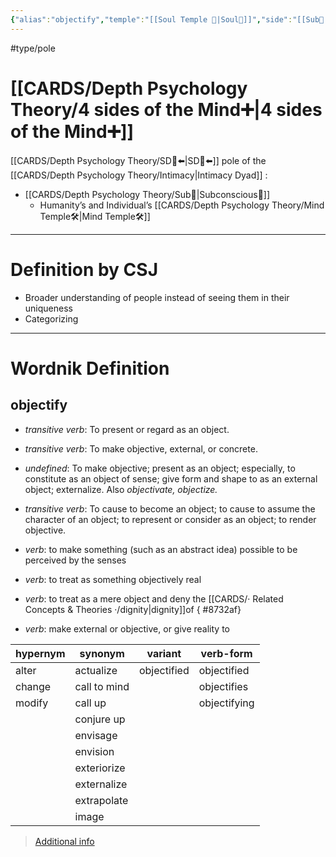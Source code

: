 ```yaml
---
{"alias":"objectify","temple":"[[Soul Temple 👥|Soul👥]]","side":"[[Sub🤸|🤸]]","dg-publish":true,"permalink":"/cards/depth-psychology-theory/objectification/","dgPassFrontmatter":true,"noteIcon":"1","created":"2022-12-31T17:35:54.658+01:00","updated":"2023-05-27T15:35:29.760+02:00"}
---
```


#type/pole 

# [[CARDS/Depth Psychology Theory/4 sides of the Mind➕\|4 sides of the Mind➕]]
[[CARDS/Depth Psychology Theory/SD🤸⬅️\|SD🤸⬅️]] pole of the [[CARDS/Depth Psychology Theory/Intimacy\|Intimacy Dyad]] :
- [[CARDS/Depth Psychology Theory/Sub🤸\|Subconscious🤸]]  
	- Humanity’s and Individual’s [[CARDS/Depth Psychology Theory/Mind Temple🛠️\|Mind Temple🛠️]] 
---
# Definition by CSJ
- Broader understanding of people instead of seeing them in their uniqueness 
- Categorizing 
---
# Wordnik Definition 
## objectify
- *transitive verb*: To present or regard as an object.
- *transitive verb*: To make objective, external, or concrete.
- *undefined*: To make objective; present as an object; especially, to constitute as an object of sense; give form and shape to as an external object; externalize. Also <em>objectivate, objectize.</em>
- *transitive verb*: To cause to become an object; to cause to assume the character of an object; to represent or consider as an object; to render objective.
- *verb*: to make something (such as an <xref>abstract</xref> idea) possible to be <xref>perceived</xref> by the <xref>senses</xref>
- *verb*: to treat as something <xref>objectively</xref> <xref>real</xref>
- *verb*: to treat as a <xref>mere</xref> <xref>object</xref> and deny the [[CARDS/· Related Concepts & Theories ·/dignity\|dignity]]of
{ #8732af}

- *verb*: make external or objective, or give reality to 

| hypernym |synonym |variant |verb-form |
| --- | --- | --- | --- |
| alter | actualize | objectified | objectified |
| change | call to mind |  | objectifies |
| modify | call up |  | objectifying |
|  | conjure up |  |  |
|  | envisage |  |  |
|  | envision |  |  |
|  | exteriorize |  |  |
|  | externalize |  |  |
|  | extrapolate |  |  |
|  | image |  |  |

> [Additional info](https://www.wordnik.com/words/objectify)